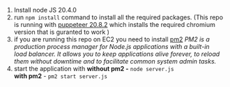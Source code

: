 1. Install node JS 20.4.0
2. run `npm install` command to install all the required packages. (This repo is running with [puppeteer 20.8.2](https://pptr.dev/) which installs the required chromium version that is guranted to work )
3. if you are running this repo on EC2 you need to install [pm2](https://www.npmjs.com/package/pm2) 
*PM2 is a production process manager for Node.js applications with a built-in load balancer. It allows you to keep applications alive forever, to reload them without downtime and to facilitate common system admin tasks.*
4. start the application with 
**without pm2 -** `node server.js`    
**with pm2** - `pm2 start server.js`
